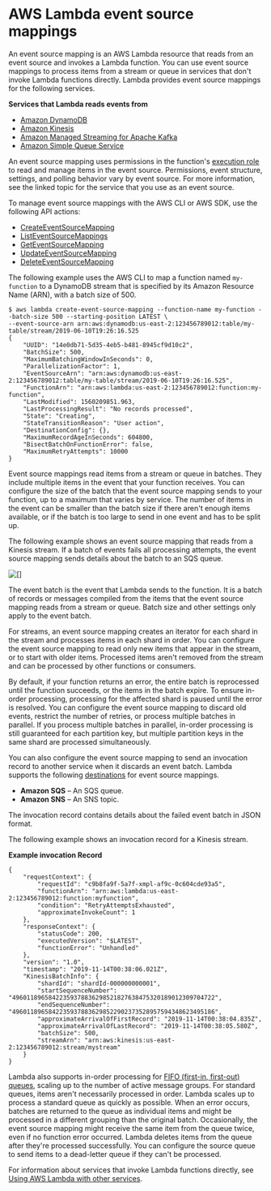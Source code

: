 # AWS Lambda event source mappings<a name="invocation-eventsourcemapping"></a>

An event source mapping is an AWS Lambda resource that reads from an event source and invokes a Lambda function\. You can use event source mappings to process items from a stream or queue in services that don't invoke Lambda functions directly\. Lambda provides event source mappings for the following services\.

**Services that Lambda reads events from**
+ [Amazon DynamoDB](with-ddb.md)
+ [Amazon Kinesis](with-kinesis.md)
+ [Amazon Managed Streaming for Apache Kafka](with-msk.md)
+ [Amazon Simple Queue Service](with-sqs.md)

An event source mapping uses permissions in the function's [execution role](lambda-intro-execution-role.md) to read and manage items in the event source\. Permissions, event structure, settings, and polling behavior vary by event source\. For more information, see the linked topic for the service that you use as an event source\.

To manage event source mappings with the AWS CLI or AWS SDK, use the following API actions:
+ [CreateEventSourceMapping](API_CreateEventSourceMapping.md)
+ [ListEventSourceMappings](API_ListEventSourceMappings.md)
+ [GetEventSourceMapping](API_GetEventSourceMapping.md)
+ [UpdateEventSourceMapping](API_UpdateEventSourceMapping.md)
+ [DeleteEventSourceMapping](API_DeleteEventSourceMapping.md)

The following example uses the AWS CLI to map a function named `my-function` to a DynamoDB stream that is specified by its Amazon Resource Name \(ARN\), with a batch size of 500\.

```
$ aws lambda create-event-source-mapping --function-name my-function --batch-size 500 --starting-position LATEST \
--event-source-arn arn:aws:dynamodb:us-east-2:123456789012:table/my-table/stream/2019-06-10T19:26:16.525
{
    "UUID": "14e0db71-5d35-4eb5-b481-8945cf9d10c2",
    "BatchSize": 500,
    "MaximumBatchingWindowInSeconds": 0,
    "ParallelizationFactor": 1,
    "EventSourceArn": "arn:aws:dynamodb:us-east-2:123456789012:table/my-table/stream/2019-06-10T19:26:16.525",
    "FunctionArn": "arn:aws:lambda:us-east-2:123456789012:function:my-function",
    "LastModified": 1560209851.963,
    "LastProcessingResult": "No records processed",
    "State": "Creating",
    "StateTransitionReason": "User action",
    "DestinationConfig": {},
    "MaximumRecordAgeInSeconds": 604800,
    "BisectBatchOnFunctionError": false,
    "MaximumRetryAttempts": 10000
}
```

Event source mappings read items from a stream or queue in batches\. They include multiple items in the event that your function receives\. You can configure the size of the batch that the event source mapping sends to your function, up to a maximum that varies by service\. The number of items in the event can be smaller than the batch size if there aren't enough items available, or if the batch is too large to send in one event and has to be split up\.

The following example shows an event source mapping that reads from a Kinesis stream\. If a batch of events fails all processing attempts, the event source mapping sends details about the batch to an SQS queue\.

![\[\]](http://docs.aws.amazon.com/lambda/latest/dg/images/features-eventsourcemapping.png)

The event batch is the event that Lambda sends to the function\. It is a batch of records or messages compiled from the items that the event source mapping reads from a stream or queue\. Batch size and other settings only apply to the event batch\.

For streams, an event source mapping creates an iterator for each shard in the stream and processes items in each shard in order\. You can configure the event source mapping to read only new items that appear in the stream, or to start with older items\. Processed items aren't removed from the stream and can be processed by other functions or consumers\.

By default, if your function returns an error, the entire batch is reprocessed until the function succeeds, or the items in the batch expire\. To ensure in\-order processing, processing for the affected shard is paused until the error is resolved\. You can configure the event source mapping to discard old events, restrict the number of retries, or process multiple batches in parallel\. If you process multiple batches in parallel, in\-order processing is still guaranteed for each partition key, but multiple partition keys in the same shard are processed simultaneously\.

You can also configure the event source mapping to send an invocation record to another service when it discards an event batch\. Lambda supports the following [destinations](invocation-async.md#invocation-async-destinations) for event source mappings\.
+ **Amazon SQS** – An SQS queue\.
+ **Amazon SNS** – An SNS topic\.

The invocation record contains details about the failed event batch in JSON format\.

The following example shows an invocation record for a Kinesis stream\.

**Example invocation Record**  

```
{
    "requestContext": {
        "requestId": "c9b8fa9f-5a7f-xmpl-af9c-0c604cde93a5",
        "functionArn": "arn:aws:lambda:us-east-2:123456789012:function:myfunction",
        "condition": "RetryAttemptsExhausted",
        "approximateInvokeCount": 1
    },
    "responseContext": {
        "statusCode": 200,
        "executedVersion": "$LATEST",
        "functionError": "Unhandled"
    },
    "version": "1.0",
    "timestamp": "2019-11-14T00:38:06.021Z",
    "KinesisBatchInfo": {
        "shardId": "shardId-000000000001",
        "startSequenceNumber": "49601189658422359378836298521827638475320189012309704722",
        "endSequenceNumber": "49601189658422359378836298522902373528957594348623495186",
        "approximateArrivalOfFirstRecord": "2019-11-14T00:38:04.835Z",
        "approximateArrivalOfLastRecord": "2019-11-14T00:38:05.580Z",
        "batchSize": 500,
        "streamArn": "arn:aws:kinesis:us-east-2:123456789012:stream/mystream"
    }
}
```

Lambda also supports in\-order processing for [FIFO \(first\-in, first\-out\) queues](with-sqs.md), scaling up to the number of active message groups\. For standard queues, items aren't necessarily processed in order\. Lambda scales up to process a standard queue as quickly as possible\. When an error occurs, batches are returned to the queue as individual items and might be processed in a different grouping than the original batch\. Occasionally, the event source mapping might receive the same item from the queue twice, even if no function error occurred\. Lambda deletes items from the queue after they're processed successfully\. You can configure the source queue to send items to a dead\-letter queue if they can't be processed\.

For information about services that invoke Lambda functions directly, see [Using AWS Lambda with other services](lambda-services.md)\.